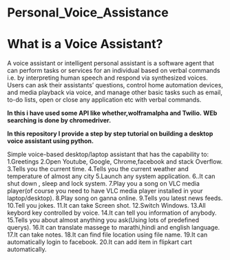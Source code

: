 # Personal_Voice_Assistance

# What is a Voice Assistant?
A voice assistant or intelligent personal assistant is a software agent that can perform tasks or services for an individual based on verbal commands i.e. by interpreting human speech and respond via synthesized voices. Users can ask their assistants’ questions, control home automation devices, and media playback via voice, and manage other basic tasks such as email, to-do lists, open or close any application etc with verbal commands.

**In this i have used some API like whether,wolframalpha and Twilio.**
**WEb searching is done by chromedriver.**

**In this repository I provide a step by step tutorial on building a desktop voice assistant using python.**

Simple voice-based desktop/laptop assistant that has the capability to:
1.Greetings
2.Open Youtube, Google, Chrome,facebook and stack Overflow.
3.Tells you the current time.
4.Tells you the current weather and temperature of almost any city
5.Launch any system application.
6..It can shut down , sleep and lock system.
7.Play you a song on VLC media player(of course you need to have VLC media player installed in your laptop/desktop).
8.Play song on ganna online.
9.Tells you latest news feeds.
10.Tell you jokes.
11.It can take Screen shot.
12.Switch Windows.
13.All keybord key controlled by voice.
14.It can tell you information of anybody.
15.Tells you about almost anything you ask(Using lots of predefined querys).
16.It can translate massege to marathi,hindi and english language.
17.It can take notes.
18.It can find file location using file name.
19.It can automatically login to facebook.
20.It can add item in flipkart cart automatically.
